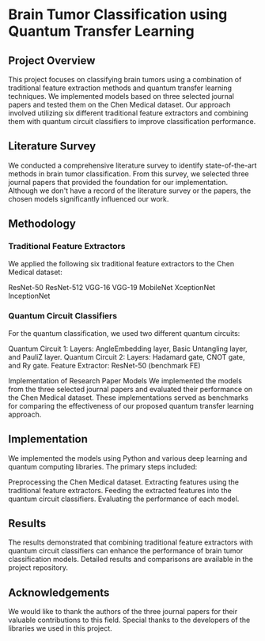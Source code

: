 # Brain Tumor Classification using Quantum Transfer Learning
## Project Overview
This project focuses on classifying brain tumors using a combination of traditional feature extraction methods and quantum transfer learning techniques. We implemented models based on three selected journal papers and tested them on the Chen Medical dataset. Our approach involved utilizing six different traditional feature extractors and combining them with quantum circuit classifiers to improve classification performance.

## Literature Survey
We conducted a comprehensive literature survey to identify state-of-the-art methods in brain tumor classification. From this survey, we selected three journal papers that provided the foundation for our implementation. Although we don't have a record of the literature survey or the papers, the chosen models significantly influenced our work.

## Methodology
### Traditional Feature Extractors
We applied the following six traditional feature extractors to the Chen Medical dataset:

ResNet-50
ResNet-512
VGG-16
VGG-19
MobileNet
XceptionNet
InceptionNet
### Quantum Circuit Classifiers
For the quantum classification, we used two different quantum circuits:

Quantum Circuit 1:
Layers: AngleEmbedding layer, Basic Untangling layer, and PauliZ layer.
Quantum Circuit 2:
Layers: Hadamard gate, CNOT gate, and Ry gate.
Feature Extractor: ResNet-50 (benchmark FE)

Implementation of Research Paper Models
We implemented the models from the three selected journal papers and evaluated their performance on the Chen Medical dataset. These implementations served as benchmarks for comparing the effectiveness of our proposed quantum transfer learning approach.

## Implementation
We implemented the models using Python and various deep learning and quantum computing libraries. The primary steps included:

Preprocessing the Chen Medical dataset.
Extracting features using the traditional feature extractors.
Feeding the extracted features into the quantum circuit classifiers.
Evaluating the performance of each model.

## Results
The results demonstrated that combining traditional feature extractors with quantum circuit classifiers can enhance the performance of brain tumor classification models. Detailed results and comparisons are available in the project repository.

## Acknowledgements
We would like to thank the authors of the three journal papers for their valuable contributions to this field. Special thanks to the developers of the libraries we used in this project.

